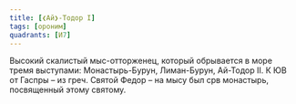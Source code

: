 ```yaml
---
title: [❮Ай❯-Тодор I]
tags: [ороним]
quadrants: [И7]
---
```


Высокий скалистый мыс-отторженец, который обрывается в море тремя выступами:
Монастырь-Бурун, Лиман-Бурун, Ай-Тодор II. К ЮВ от Гаспры – из греч. Святой
Федор – на мысу был срв монастырь, посвященный этому святому.
